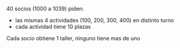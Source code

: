 40 socios (1000 a 1039) piden:

- las mismas 4 actividades (100, 200, 300, 400) en distinto turno
- cada actividad tiene 10 plazas

Cada socio obtiene 1 taller, ninguno tiene mas de uno
